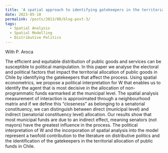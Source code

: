 ```yaml
---
title: 'A spatial approach to identifying gatekeepers in the territorial allocation of public funds in Chile'
date: 2023-05-10
permalink: /posts/2013/08/blog-post-3/
tags:
  - Spatial Analysis
  - Spatial Modelling
  - Distributive Politics
---
```

With P. Aroca

The efficient and equitable distribution of public goods and services can be susceptible to political manipulation. In this paper we analyse the electoral and political factors that impact the territorial allocation of public goods in Chile by identifying the gatekeepers that affect the process. Using spatial econometrics, we propose a political interpretation for W that enables us to identify the agent that is most decisive in the allocation of non-programmatic funds earmarked at the municipal level. The spatial analysis measurement of interaction is approximated through a neighbourhood matrix and if we define this “closeness” as belonging to a senatorial constituency, we can distinguish between direct (municipal level) and indirect (senatorial constituency level) allocation. Our results show that most municipal funds are due to an indirect effect, meaning senators (not mayors) have the greatest influence in the process. The political interpretation of W and the incorporation of spatial analysis into the model represent a twofold contribution to the literature on distributive politics and the identification of the gatekeepers in the territorial allocation of public funds in Chile.




